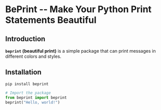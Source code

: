 # BePrint -- Make Your Python Print Statements Beautiful

## Introduction

**`beprint` (beautiful print)** is a simple package that can print messages in different colors and styles.

## Installation

```shell
pip install beprint
```

```python
# Import the package
from beprint import beprint
beprint("Hello, world!")
```
